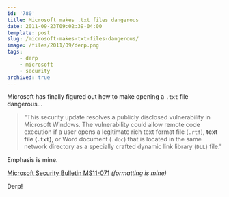 ```yaml
---
id: '780'
title: Microsoft makes .txt files dangerous
date: 2011-09-23T09:02:39-04:00
template: post
slug: /microsoft-makes-txt-files-dangerous/
image: /files/2011/09/derp.png
tags:
    - derp
    - microsoft
    - security
archived: true
---
```


Microsoft has finally figured out how to make opening a `.txt` file
dangerous...

> "This security update resolves a publicly disclosed vulnerability in
> Microsoft Windows. The vulnerability could allow remote code execution if a
> user opens a legitimate rich text format file (`.rtf`), **text file
> (`.txt`)**, or Word document (`.doc`) that is located in the same network
> directory as a specially crafted dynamic link library (`DLL`) file."

Emphasis is mine.

<!-- more -->

[Microsoft Security Bulletin MS11-071](https://technet.microsoft.com/en-us/security/bulletin/ms11-071)
_(formatting is mine)_

Derp!
